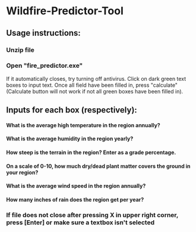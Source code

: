 # Wildfire-Predictor-Tool

## Usage instructions:

### Unzip file

### Open "fire_predictor.exe"
 If it automatically closes, try turning off antivirus.
 Click on dark green text boxes to input text.
 Once all field have been filled in, press "calculate"
  (Calculate button will not work if not all green boxes have been filled in).

## Inputs for each box (respectively):
   #### What is the average high temperature in the region annually?
   #### What is the average humidity in the region yearly?
   #### How steep is the terrain in the region? Enter as a grade percentage.
   #### On a scale of 0-10, how much dry/dead plant matter covers the ground in your region?
   #### What is the average wind speed in the region annually?
   #### How many inches of rain does the region get per year?

### If file does not close after pressing X in upper right corner, press [Enter] or make sure a textbox isn't selected
